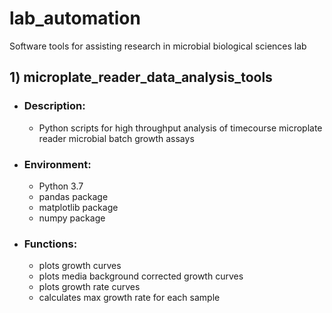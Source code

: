 # lab_automation
Software tools for assisting research in microbial biological sciences lab

## 1) microplate_reader_data_analysis_tools
* ### Description: 
  * Python scripts for high throughput analysis of timecourse microplate reader microbial batch growth assays
* ### Environment:
  * Python 3.7
  * pandas package
  * matplotlib package
  * numpy package
* ### Functions:
  * plots growth curves
  * plots media background corrected growth curves
  * plots growth rate curves
  * calculates max growth rate for each sample
  
